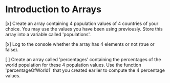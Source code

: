 # Introduction to Arrays

[x] Create an array containing 4 population values of 4 countries of your choice.
You may use the values you have been using previously.
Store this array into a variable called 'populations'.

[x] Log to the console whether the array has 4 elements or not (true or false).

[ ] Create an array called 'percentages' containing the percentages of the
world population for these 4 population values.
Use the function 'percentageOfWorld1' that you created earlier to compute the 4
percentage values.